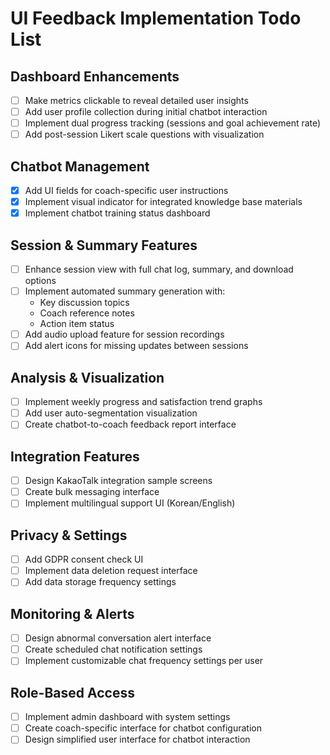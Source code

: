 # UI Feedback Implementation Todo List

## Dashboard Enhancements

- [ ] Make metrics clickable to reveal detailed user insights
- [ ] Add user profile collection during initial chatbot interaction
- [ ] Implement dual progress tracking (sessions and goal achievement rate)
- [ ] Add post-session Likert scale questions with visualization

## Chatbot Management

- [x] Add UI fields for coach-specific user instructions
- [x] Implement visual indicator for integrated knowledge base materials
- [x] Implement chatbot training status dashboard

## Session & Summary Features

- [ ] Enhance session view with full chat log, summary, and download options
- [ ] Implement automated summary generation with:
  - Key discussion topics
  - Coach reference notes
  - Action item status
- [ ] Add audio upload feature for session recordings
- [ ] Add alert icons for missing updates between sessions

## Analysis & Visualization

- [ ] Implement weekly progress and satisfaction trend graphs
- [ ] Add user auto-segmentation visualization
- [ ] Create chatbot-to-coach feedback report interface

## Integration Features

- [ ] Design KakaoTalk integration sample screens
- [ ] Create bulk messaging interface
- [ ] Implement multilingual support UI (Korean/English)

## Privacy & Settings

- [ ] Add GDPR consent check UI
- [ ] Implement data deletion request interface
- [ ] Add data storage frequency settings

## Monitoring & Alerts

- [ ] Design abnormal conversation alert interface
- [ ] Create scheduled chat notification settings
- [ ] Implement customizable chat frequency settings per user

## Role-Based Access

- [ ] Implement admin dashboard with system settings
- [ ] Create coach-specific interface for chatbot configuration
- [ ] Design simplified user interface for chatbot interaction

